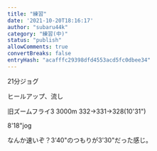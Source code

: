 ```yaml
---
title: "練習"
date: '2021-10-20T18:16:17'
author: "subaru44k"
category: "練習(中)"
status: "publish"
allowComments: true
convertBreaks: false
entryHash: "acafffc29398dfd4553acd5fc0dbee34"
---
```

21分ジョグ

ヒールアップ、流し

旧ズームフライ3
3000m
332→331→328(10'31")

8'18"jog

なんか速いぞ？3'40"のつもりが3'30"だった感じ。
